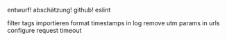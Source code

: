 entwurf! abschätzung!
github!
eslint

filter
tags importieren
format timestamps in log
remove utm params in urls
configure request timeout
